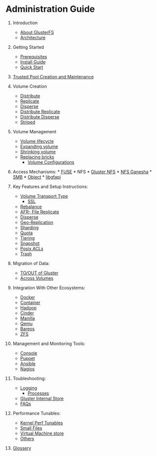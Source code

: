# Administration Guide

1.  Introduction
	*  [About GlusterFS](../overview.md)
	*  [Architecture](./architecture.md)

2.  Getting Started
    * [Prerequisites](./prerequisites.md)
    * [Install Guide](../Installation-Guide/install.md) 
    * [Quick Start](../Quick-Start-Guide/Quickstart.md)


5.  [Trusted Pool Creation and Maintenance](./storage_pool_setup_and_scaling.md)

6.  Volume Creation
	*  [Distribute](./distribute.md)
	*  [Replicate](./replicate.md)
	*  [Disperse](./disperse.md)
	*  [Distribute Replicate](./distribute_replicate.md)
	*  [Distribute Disperse](./distribute_disperse.md)
	*  [Striped](./striped.md)

7.  Volume Management
	*  [Volume lifecycle](./volume_lifecycle.md)
	*  [Expanding volume](./expanding_volume.md)
	*  [Shrinking volume](./shrinking_volume.md)
	*  [Replacing bricks](./replace_bricks.md)
        *  [Volume Configurations](./volume_configurations.md)

8.  Access Mechanisms:
        *  [FUSE](./fuse.md)
        *  NFS
                *  [Gluster NFS](./gluster_NFS.md)
                *  [NFS Ganesha](./NFS_Ganesha.md)
        *  [SMB](./SMB.md)
        *  [Object](./object.md)
        *  [libgfapi](./libgfapi.md)

9.  Key Features and Setup Instructions:
	*  [Volume Transport Type](./volume_transport_types.md)
        *  [SSL](./ssl.md)
	*  [Rebalance](./rebalance.md)
	*  [AFR- File Replicate](./afr.md)
	*  [Disperse](./disperse.md)
	*  [Geo-Replication](./geo_replication.md)
	*  [Sharding](./sharding.md)
	*  [Quota](./quota.md)
	*  [Tiering](./tiering.md)
	*  [Snapshot](./snapshot.md)
	*  [Posix ACLs](./posix_acls.md)
	*  [Trash](./trash.md)

10. Migration of Data:
	*  [TO/OUT of Gluster](./data_into_or_out_of_gluster.md)
	*  [Across Volumes](./data_across_volume.md)

11. Integration With Other Ecosystems:
	*  [Docker](./docker.md)
	*  [Container](./container.md)
	*  [Hadoop](./hadoop.md)
	*  [Cinder](./cinder.md)
	*  [Manilla](./manilla.md)
	*  [Qemu](./qemu.md)
	*  [Bareos](./bareos.md)
	*  [ZFS](./zfs.md)

12. Management and Monitoring Tools:
	*  [Console](./console.md)
	*  [Puppet](./puppet.md)
	*  [Ansible](./ansible.md)
	*  [Nagios](./nagios.md)

13. Toubleshooting:
	*  [Logging](./logging.md)
        *  [Processes](./processes_gluster.md)
	*  [Gluster Internal Store](./gluster_internal_store.md)
	*  [FAQs](./troubleshooting_FAQs.md)

14. Performance Tunables:
	*  [Kernel Perf Tunables](./kernel_perf_tunables.md)
	*  [Small Files](./small_files.md)
	*  [Virtual Machine store](./virtual_machine_store.md)
	*  [Others](./perf_others.md)

15. [Glossery](./glossery.md)
